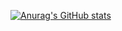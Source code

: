 [![Anurag's GitHub stats](https://github-readme-stats.vercel.app/api?username=DevsBitencourt&count_private=true&show_icons=true&theme=radical)](https://github.com/anuraghazra/github-readme-stats)

